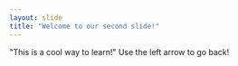 ```yaml
---
layout: slide
title: "Welcome to our second slide!"
---
```

"This is a cool way to learn!"
Use the left arrow to go back!
